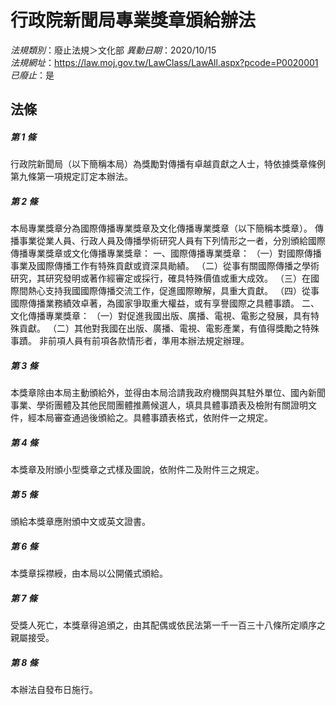 # 行政院新聞局專業獎章頒給辦法

*法規類別*：廢止法規＞文化部
*異動日期*：2020/10/15  
*法規網址*：https://law.moj.gov.tw/LawClass/LawAll.aspx?pcode=P0020001
*已廢止*：是


## 法條
##### 第 1 條
行政院新聞局（以下簡稱本局）為獎勵對傳播有卓越貢獻之人士，特依據獎章條例第九條第一項規定訂定本辦法。

##### 第 2 條
本局專業獎章分為國際傳播專業獎章及文化傳播專業獎章（以下簡稱本獎章）。
傳播事業從業人員、行政人員及傳播學術研究人員有下列情形之一者，分別頒給國際傳播專業獎章或文化傳播專業獎章：
一、國際傳播專業獎章：
（一）對國際傳播事業及國際傳播工作有特殊貢獻或資深具勛績。
（二）從事有關國際傳播之學術研究，其研究發明或著作經審定或採行，確具特殊價值或重大成效。
（三）在國際間熱心支持我國國際傳播交流工作，促進國際瞭解，具重大貢獻。
（四）從事國際傳播業務績效卓著，為國家爭取重大權益，或有享譽國際之具體事蹟。
二、文化傳播專業獎章：
（一）對促進我國出版、廣播、電視、電影之發展，具有特殊貢獻。
（二）其他對我國在出版、廣播、電視、電影產業，有值得獎勵之特殊事蹟。
非前項人員有前項各款情形者，準用本辦法規定辦理。

##### 第 3 條
本獎章除由本局主動頒給外，並得由本局洽請我政府機關與其駐外單位、國內新聞事業、學術團體及其他民間團體推薦候選人，填具具體事蹟表及檢附有關證明文件，經本局審查通過後頒給之。具體事蹟表格式，依附件一之規定。

##### 第 4 條
本獎章及附頒小型獎章之式樣及圖說，依附件二及附件三之規定。

##### 第 5 條
頒給本獎章應附頒中文或英文證書。

##### 第 6 條
本獎章採襟綬，由本局以公開儀式頒給。

##### 第 7 條
受獎人死亡，本獎章得追頒之，由其配偶或依民法第一千一百三十八條所定順序之親屬接受。

##### 第 8 條
本辦法自發布日施行。


